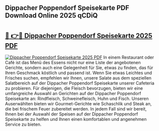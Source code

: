 ## Dippacher Poppendorf Speisekarte PDF Download Online 2025 qCDiQ

# <h2><a href="http://gc7i7m.nevu.top/?p=Dippacher+Poppendorf+Speisekarte">🔗 👉🔴 Dippacher Poppendorf Speisekarte 2025 PDF</a></h2>

[![Dippacher Poppendorf Speisekarte 2025 PDF](https://i.imgur.com/dBaPXMq.png)](http://gc7i7m.nevu.top/?p=Dippacher+Poppendorf+Speisekarte)
In einem Restaurant oder Café ist das Menü des Essens nicht nur eine Liste der angebotenen Gerichte, sondern auch eine Gelegenheit für Sie, etwas zu finden, das für Ihren Geschmack köstlich und passend ist. Wenn Sie etwas Leichtes und Frisches suchen, empfehlen wir Ihnen, unsere Salate aus dem speziellen Salatbereich auf der Dippacher Poppendorf Speisekarte unserer Cafeteria zu probieren. Für diejenigen, die Fleisch bevorzugen, bieten wir eine umfangreiche Auswahl an Gerichten auf der Dippacher Poppendorf Speisekarte an: Rindfleisch, Schweinefleisch, Huhn und Fisch. Unseren Auserwählten bieten wir Gourmet-Gerichte wie Schaschlik und Steak an, die bei frischem Feuer zubereitet werden. In jedem Fall sind wir bereit, Ihnen bei der Auswahl der Speisen auf der Dippacher Poppendorf Speisekarte zu helfen und Ihnen einen komfortablen und angenehmen Service zu bieten.
